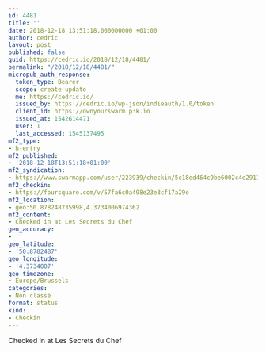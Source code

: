 ```yaml
---
id: 4481
title: ''
date: 2018-12-18 13:51:18.000000000 +01:00
author: cedric
layout: post
published: false
guid: https://cedric.io/2018/12/18/4481/
permalink: "/2018/12/18/4481/"
micropub_auth_response:
  token_type: Bearer
  scope: create update
  me: https://cedric.io/
  issued_by: https://cedric.io/wp-json/indieauth/1.0/token
  client_id: https://ownyourswarm.p3k.io
  issued_at: 1542614471
  user: 1
  last_accessed: 1545137495
mf2_type:
- h-entry
mf2_published:
- '2018-12-18T13:51:18+01:00'
mf2_syndication:
- https://www.swarmapp.com/user/223939/checkin/5c18ed464c9be6002c4e2911
mf2_checkin:
- https://foursquare.com/v/57fa6c0a498e23e3cf17a29e
mf2_location:
- geo:50.878248735998,4.3734006974362
mf2_content:
- Checked in at Les Secrets du Chef
geo_accuracy:
- ''
geo_latitude:
- '50.8782487'
geo_longitude:
- '4.3734007'
geo_timezone:
- Europe/Brussels
categories:
- Non classé
format: status
kind:
- Checkin
---
```

Checked in at Les Secrets du Chef